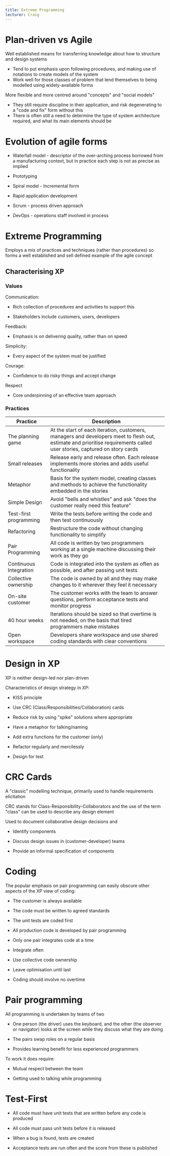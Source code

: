 ```yaml
---
title: Extreme Programming
lecturer: Craig
---
```


# Plan-driven vs Agile

<Definition name="Plan Driven">

Well established means for transferring knowledge about how to structure and design systems

-   Tend to put emphasis upon following procedures, and making use of notations to create models of the system
-   Work well for those classes of problem that lend themselves to being modelled using widely-available forms

</Definition>

<Definition name="Agile">

More flexible and more centred around "concepts" and "social models"

-   They still require discipline in their application, and risk degenerating to a "code and fix" form without this
-   There is often still a need to determine the type of system architecture required, and what its main elements should be

</Definition>

# Evolution of agile forms

-   Waterfall model - descriptor of the over-arching process borrowed
    from a manufacturing context, but in practice each step is not as
    precise as implied

-   Prototyping

-   Spiral model - Incremental form

-   Rapid application development

-   Scrum - process driven approach

-   DevOps - operations staff involved in process

# Extreme Programming

Employs a mix of practices and techniques (rather than procedures) so
forms a well established and sell defined example of the agile concept

## Characterising XP

### Values

Communication:

-   Rich collection of procedures and activities to support this

-   Stakeholders include customers, users, developers

Feedback:

-   Emphasis is on delivering quality, rather than on speed

Simplicity:

-   Every aspect of the system must be justified

Courage:

-   Confidence to do risky things and accept change

Respect

-   Core underpinning of an effective team approach

### Practices

| Practice               | Description                                                                                                                                                             |
| ---------------------- | ----------------------------------------------------------------------------------------------------------------------------------------------------------------------- |
| The planning game      | At the start of each iteration, customers, managers and developers meet to flesh out, estimate and prioritise requirements called user stories, captured on story cards |
| Small releases         | Release early and release often. Each release implements more stories and adds useful functionality                                                                     |
| Metaphor               | Basis for the system model, creating classes and methods to achieve the functionality embedded in the stories                                                           |
| Simple Design          | Avoid "bells and whistles" and ask "does the customer really need this feature"                                                                                         |
| Test-first programming | Write the tests before writing the code and then test continuously                                                                                                      |
| Refactoring            | Restructure the code without changing functionality to simplify                                                                                                         |
| Pair Programming       | All code is written by two programmers working at a single machine discussing their work as they go                                                                     |
| Continuous Integration | Code is integrated into the system as often as possible, and after passing unit tests                                                                                   |
| Collective ownership   | The code is owned by all and they may make changes to it wherever they feel it necessary                                                                                |
| On-site customer       | The customer works with the team to answer questions, perform acceptance tests and monitor progress                                                                     |
| 40 hour weeks          | Iterations should be sized so that overtime is not needed, on the basis that tired programmers make mistakes                                                            |
| Open workspace         | Developers share workspace and use shared coding standards with clear conventions                                                                                       |

# Design in XP

XP is neither design-led nor plan-driven

Characteristics of design strategy in XP:

-   KISS principle

-   Use CRC (Class/Responsibilities/Collaboration) cards

-   Reduce risk by using "spike" solutions where appropriate

-   Have a metaphor for talking/naming

-   Add extra functions for the customer (only)

-   Refactor regularly and mercilessly

-   Design for test

# CRC Cards

A "classic" modelling technique, primarily used to handle requirements
elicitation

CRC stands for Class-Responsibility-Collaborators and the use of the
term "class" can be used to describe any design element

Used to document collaborative design decisions and

-   Identify components

-   Discuss design issues in (customer-developer) teams

-   Provide an informal specification of components

# Coding

The popular emphasis on pair programming can easily obscure other
aspects of the XP view of coding:

-   The customer is always available

-   The code must be written to agreed standards

-   The unit tests are coded first

-   All production code is developed by pair programming

-   Only one pair integrates code at a time

-   Integrate often

-   Use collective code ownership

-   Leave optimisation until last

-   Coding should involve no overtime

# Pair programming

All programming is undertaken by teams of two

-   One person (the driver) uses the keyboard, and the other (the
    observer or navigator) looks at the screen while they discuss what
    they are doing

-   The pairs swap roles on a regular basis

-   Provides learning benefit for less experienced programmers

To work it does require:

-   Mutual respect between the team

-   Getting used to talking while programming

# Test-First

-   All code must have unit tests that are written before any code is
    produced

-   All code must pass unit tests before it is released

-   When a bug is found, tests are created

-   Acceptance tests are run often and the score from these is published
